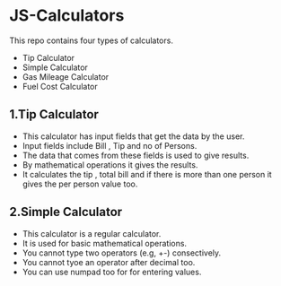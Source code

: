 # JS-Calculators
This repo contains four types of calculators.
- Tip Calculator
- Simple Calculator
- Gas Mileage Calculator
- Fuel Cost Calculator

## 1.Tip Calculator
- This calculator has input fields that get the data by the user.
- Input fields include Bill , Tip and no of Persons.
- The data that comes from these fields is used to give results.
- By mathematical operations it gives the results.
- It calculates the tip , total bill and if there is more than one person it gives the per person value too.

## 2.Simple Calculator
- This calculator is a regular calculator.
- It is used for basic mathematical operations.
- You cannot type two operators (e.g, +-) consectively.
- You cannot tyoe an operator after decimal too.
- You can use numpad too for for entering values.
